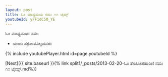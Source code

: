 ```yaml
---
layout: post
title: ಓಂ ಮಾಧ್ಯಮಯ ನಮಃ ೧೧ ಟೈಮ್ಸ್
youtubeId: yFF1dC5O_YE
---
```

 
 
 ಓಂ ಮಾಧ್ಯಮಯ ನಮಃ  
 
 -  ಯಾರು ಪಕ್ಷಪಾತವಿಲ್ಲದವರು 
 
  
 
  
 
 
 
 
 
 


{% include youtubePlayer.html id=page.youtubeId %}
 
[Next]({{ site.baseurl }}{% link  split1/_posts/2013-02-20-ಓಂ ತೇಜೋಪಹಾರಿಣಿ ನಮಃ ೧೧ ಟೈಮ್ಸ್.md%})
 
